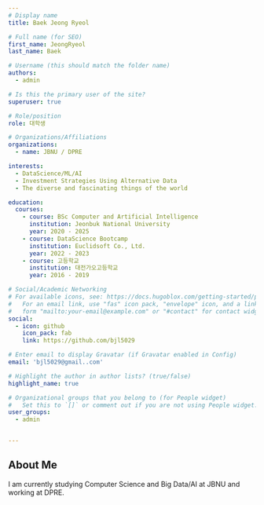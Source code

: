 ```yaml
---
# Display name
title: Baek Jeong Ryeol

# Full name (for SEO)
first_name: JeongRyeol
last_name: Baek

# Username (this should match the folder name)
authors:
  - admin

# Is this the primary user of the site?
superuser: true

# Role/position
role: 대학생

# Organizations/Affiliations
organizations:
  - name: JBNU / DPRE

interests:
  - DataScience/ML/AI
  - Investment Strategies Using Alternative Data
  - The diverse and fascinating things of the world

education:
  courses:
    - course: BSc Computer and Artificial Intelligence
      institution: Jeonbuk National University
      year: 2020 - 2025
    - course: DataScience Bootcamp
      institution: Euclidsoft Co., Ltd.
      year: 2022 - 2023
    - course: 고등학교
      institution: 대전가오고등학교
      year: 2016 - 2019

# Social/Academic Networking
# For available icons, see: https://docs.hugoblox.com/getting-started/page-builder/#icons
#   For an email link, use "fas" icon pack, "envelope" icon, and a link in the
#   form "mailto:your-email@example.com" or "#contact" for contact widget.
social:
  - icon: github
    icon_pack: fab
    link: https://github.com/bjl5029

# Enter email to display Gravatar (if Gravatar enabled in Config)
email: 'bjl5029@gmail..com'

# Highlight the author in author lists? (true/false)
highlight_name: true

# Organizational groups that you belong to (for People widget)
#   Set this to `[]` or comment out if you are not using People widget.
user_groups:
  - admin


---
```


## About Me

I am currently studying Computer Science and Big Data/AI at JBNU and working at DPRE.